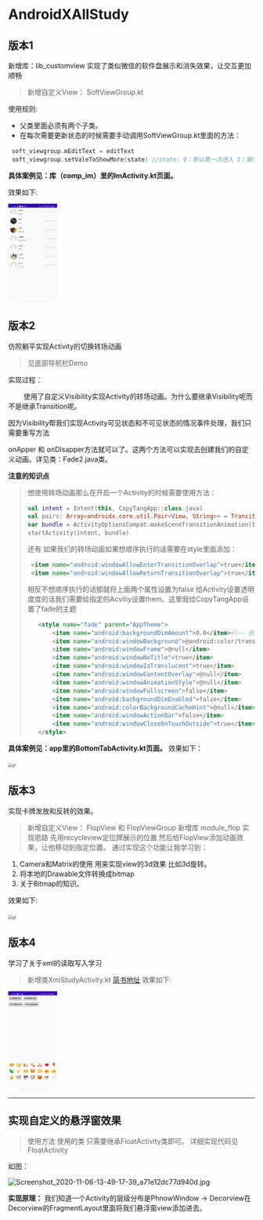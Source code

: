# AndroidXAllStudy

## 版本1
新增库：lib_customview 实现了类似微信的软件盘展示和消失效果，让交互更加顺畅

> 新增自定义View： SoftViewGroup.kt

使用规则:

* 父类里面必须有两个子类。
* 在每次需要更新状态的时候需要手动调用SoftViewGroup.kt里面的方法：

```kotlin
 soft_viewgroup.mEditText = editText
 soft_viewgroup.setValeToShowMore(state) //state: 0：默认第一次进入 1：展示更多页面 2：不展示更多页面
```

**具体案例见：库（comp_im）里的ImActivity.kt页面。**

效果如下:

<img src="resourcepackage/1599708909110.gif" width="200"  height = "400" alt="1599708909110" style="zoom: 50%;" />


## 版本2

仿照躺平实现Activity的切换转场动画

> 见底部导航栏Demo

实现过程：

&nbsp;&nbsp;&nbsp;&nbsp;&nbsp;&nbsp;&nbsp;&nbsp;使用了自定义Visibility实现Activity的转场动画。为什么要继承Visibility呢而不是继承Transition呢。

因为Visibility帮我们实现Activity可见状态和不可见状态的情况事件处理，我们只需要重写方法

onApper 和 onDIsapper方法就可以了。这两个方法可以实现去创建我们的自定义动画。详见类：Fade2.java类。

**注意的知识点**

> 想使用转场动画那么在开启一个Activity的时候需要使用方法：
>
> ```kotlin
> val intent = Intent(this, CopyTangApp::class.java)
> val pairs: Array<androidx.core.util.Pair<View, String>> = TransitionHelper.createSafeTransitionParticipants(this, true)
> var bundle = ActivityOptionsCompat.makeSceneTransitionAnimation(this@BottomTabActivity, *pairs).toBundle()
> startActivity(intent, bundle)
> ```
>还有 如果我们的转场动画如果想顺序执行的话需要在style里面添加：
>```xml
>  <item name="android:windowAllowEnterTransitionOverlap">true</item>
>  <item name="android:windowAllowReturnTransitionOverlap">true</item>
>```
>相反不想顺序执行的话那就将上面两个属性设置为false
>给Activity设置透明度度的话我们需要给指定的Acvitiy设置them。这里我给CopyTangApp设置了fade的主题
>```xml
>    <style name="fade" parent="AppTheme">
>        <item name="android:backgroundDimAmount">0.0</item><!-- 灰度 -->
>        <item name="android:windowBackground">@android:color/transparent</item>
>        <item name="android:windowFrame">@null</item>
>        <item name="android:windowNoTitle">true</item>
>        <item name="android:windowIsTranslucent">true</item>
>        <item name="android:windowContentOverlay">@null</item>
>        <item name="android:windowAnimationStyle">@null</item>
>        <item name="android:windowFullscreen">false</item>
>        <item name="android:backgroundDimEnabled">false</item>
>        <item name="android:colorBackgroundCacheHint">@null</item>
>        <item name="android:windowActionBar">false</item>
>        <item name="android:windowCloseOnTouchOutside">true</item>
>    </style>
>```
**具体案例见：app里的BottomTabActivity.kt页面。**
效果如下：

<img src="resourcepackage/g1.gif" width = "200" height = "400" alt="g1" style="zoom: 50%;" />

## 版本3
实现卡牌发放和反转的效果。
>新增自定义View： FlopView 和 FlopViewGroup
>新增库 module_flop
>实现思路 先用recycleview定位牌展示的位置
>然后给FlopView添加动画效果，让他移动到指定位置。
通过实现这个功能让我学习到：
1. Camera和Matrix的使用 用来实现view的3d效果 比如3d旋转。
2. 将本地的Drawable文件转换成bitmap
3. 关于Bitmap的知识。

效果如下:

<img src="resourcepackage/g2.gif" width = "200" height = "400" alt="g2" style="zoom: 50%;" />

## 版本4
学习了关于xml的读取写入学习
>新增类XmlStudyActivity.kt
[简书地址](https://www.jianshu.com/p/3f1d8394a2e1)
效果如下:
<img src="resourcepackage/emojil.jpg" width = "200" height = "400" alt="g2" style="zoom: 50%;" />


---

## 实现自定义的悬浮窗效果
>使用方法 使用的类 只需要继承FloatActivity类即可。
>详细实现代码见FloatActivity

如图：

![Screenshot_2020-11-06-13-49-17-39_a71e12dc77d940d.jpg](https://upload-images.jianshu.io/upload_images/16562048-e122c01efc19aa71.jpg?imageMogr2/auto-orient/strip%7CimageView2/2/w/200)

**实现原理：**
我们知道一个Activity的层级分布是PhnowWindow -> Decorview在Decorview的FragmentLayout里面将我们悬浮窗view添加进去。

